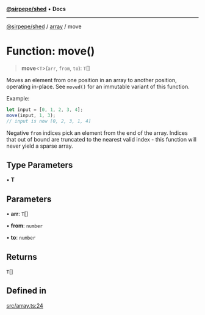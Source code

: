[**@sirpepe/shed**](../../README.md) • **Docs**

***

[@sirpepe/shed](../../README.md) / [array](../README.md) / move

# Function: move()

> **move**\<`T`\>(`arr`, `from`, `to`): `T`[]

Moves an element from one position in an array to another position, operating
in-place. See `moved()` for an immutable variant of this function.

Example:

```javascript
let input = [0, 1, 2, 3, 4];
move(input, 1, 3);
// input is now [0, 2, 3, 1, 4]
```

Negative `from` indices pick an element from the end of the array. Indices
that out of bound are truncated to the nearest valid index - this function
will never yield a sparse array.

## Type Parameters

• **T**

## Parameters

• **arr**: `T`[]

• **from**: `number`

• **to**: `number`

## Returns

`T`[]

## Defined in

[src/array.ts:24](https://github.com/SirPepe/shed/blob/36009fde0fee9ee53321ca81309876bbb49851e3/src/array.ts#L24)
